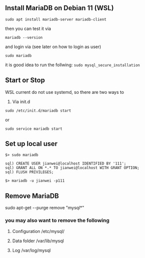 ## Install MariaDB on Debian 11 (WSL)

```
sudo apt install mariadb-server mariadb-client
```
then you can test it via

```
mariadb --version
```

and login via (see later on how to login as user)

`sudo mariadb`

it is good idea to run the follwing:
`sudo mysql_secure_installation`


## Start or Stop

WSL current do not use systemd, so there are two ways to
1. Via init.d
```
sudo /etc/init.d/mariadb start
```

or 
```
sudo service mariadb start
```

## Set up local user

```
$> sudo mariadb

sql) CREATE USER jianwei@localhost IDENTIFIED BY '111';
sql) GRANT ALL ON *.* TO jianwei@localhost WITH GRANT OPTION;
sql) FLUSH PRIVILEGES;

$> mariadb -u jianwei -p111
```




## Remove MariaDB

sudo apt-get  --purge remove "mysql*"

### you may also want to remove the following

1. Configuration
/etc/mysql/

2. Data folder
/var/lib/mysql

3. Log
/var/log/mysql


